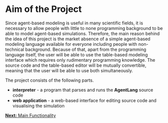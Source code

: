 # Aim of the Project

Since agent-based modeling is useful in many scientific fields, it is necessary to allow people with little to none programming background to be able to model agent-based simulations. Therefore, the main reason behind the idea of this project is the market absence of a simple agent-based modeling language available for everyone including people with non-technical background. Because of that, apart from the programming language itself, the user will be able to use the table-based modeling interface which requires only rudimentary programming knowledge. The source code and the table-based editor will be mutually convertible, meaning that the user will be able to use both simultaneously.

The project consists of the following parts.
- **interpreter** - a program that parses and runs the **AgentLang** source code
- **web application** - a web-based interface for editing source code and visualising the simulation

[**Next:** Main Functionality](/documentation/software-specification/main-functionality)
